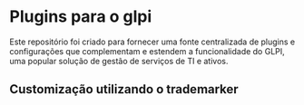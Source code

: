 # Plugins para o glpi
Este repositório foi criado para fornecer uma fonte centralizada de plugins e configurações que complementam e estendem a funcionalidade do GLPI, uma popular solução de gestão de serviços de TI e ativos.
## Customização utilizando o trademarker 
